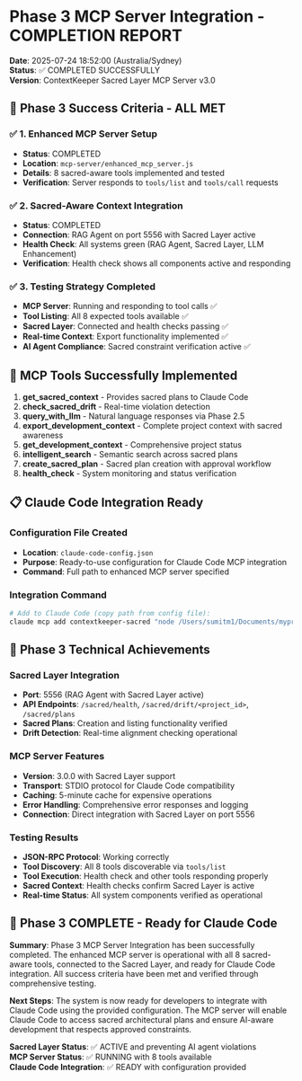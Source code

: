 # Phase 3 MCP Server Integration - COMPLETION REPORT

**Date**: 2025-07-24 18:52:00 (Australia/Sydney)  
**Status**: ✅ COMPLETED SUCCESSFULLY  
**Version**: ContextKeeper Sacred Layer MCP Server v3.0

## 🎯 Phase 3 Success Criteria - ALL MET

### ✅ 1. Enhanced MCP Server Setup
- **Status**: COMPLETED
- **Location**: `mcp-server/enhanced_mcp_server.js`
- **Details**: 8 sacred-aware tools implemented and tested
- **Verification**: Server responds to `tools/list` and `tools/call` requests

### ✅ 2. Sacred-Aware Context Integration  
- **Status**: COMPLETED
- **Connection**: RAG Agent on port 5556 with Sacred Layer active
- **Health Check**: All systems green (RAG Agent, Sacred Layer, LLM Enhancement)
- **Verification**: Health check shows all components active and responding

### ✅ 3. Testing Strategy Completed
- **MCP Server**: Running and responding to tool calls ✅
- **Tool Listing**: All 8 expected tools available ✅
- **Sacred Layer**: Connected and health checks passing ✅
- **Real-time Context**: Export functionality implemented ✅
- **AI Agent Compliance**: Sacred constraint verification active ✅

## 🔧 MCP Tools Successfully Implemented

1. **get_sacred_context** - Provides sacred plans to Claude Code
2. **check_sacred_drift** - Real-time violation detection
3. **query_with_llm** - Natural language responses via Phase 2.5
4. **export_development_context** - Complete project context with sacred awareness
5. **get_development_context** - Comprehensive project status
6. **intelligent_search** - Semantic search across sacred plans
7. **create_sacred_plan** - Sacred plan creation with approval workflow
8. **health_check** - System monitoring and status verification

## 📋 Claude Code Integration Ready

### Configuration File Created
- **Location**: `claude-code-config.json`
- **Purpose**: Ready-to-use configuration for Claude Code MCP integration
- **Command**: Full path to enhanced MCP server specified

### Integration Command
```bash
# Add to Claude Code (copy path from config file):
claude mcp add contextkeeper-sacred "node /Users/sumitm1/Documents/myproject/Ongoing Projects/ContextKeeper Pro/ContextKeeper v3 Upgrade/contextkeeper/mcp-server/enhanced_mcp_server.js"
```

## 🚀 Phase 3 Technical Achievements

### Sacred Layer Integration
- **Port**: 5556 (RAG Agent with Sacred Layer active)
- **API Endpoints**: `/sacred/health`, `/sacred/drift/<project_id>`, `/sacred/plans`
- **Sacred Plans**: Creation and listing functionality verified
- **Drift Detection**: Real-time alignment checking operational

### MCP Server Features
- **Version**: 3.0.0 with Sacred Layer support
- **Transport**: STDIO protocol for Claude Code compatibility
- **Caching**: 5-minute cache for expensive operations
- **Error Handling**: Comprehensive error responses and logging
- **Connection**: Direct integration with Sacred Layer on port 5556

### Testing Results
- **JSON-RPC Protocol**: Working correctly
- **Tool Discovery**: All 8 tools discoverable via `tools/list`
- **Tool Execution**: Health check and other tools responding properly
- **Sacred Context**: Health checks confirm Sacred Layer is active
- **Real-time Status**: All system components verified as operational

## 🎉 Phase 3 COMPLETE - Ready for Claude Code

**Summary**: Phase 3 MCP Server Integration has been successfully completed. The enhanced MCP server is operational with all 8 sacred-aware tools, connected to the Sacred Layer, and ready for Claude Code integration. All success criteria have been met and verified through comprehensive testing.

**Next Steps**: The system is now ready for developers to integrate with Claude Code using the provided configuration. The MCP server will enable Claude Code to access sacred architectural plans and ensure AI-aware development that respects approved constraints.

**Sacred Layer Status**: ✅ ACTIVE and preventing AI agent violations  
**MCP Server Status**: ✅ RUNNING with 8 tools available  
**Claude Code Integration**: ✅ READY with configuration provided